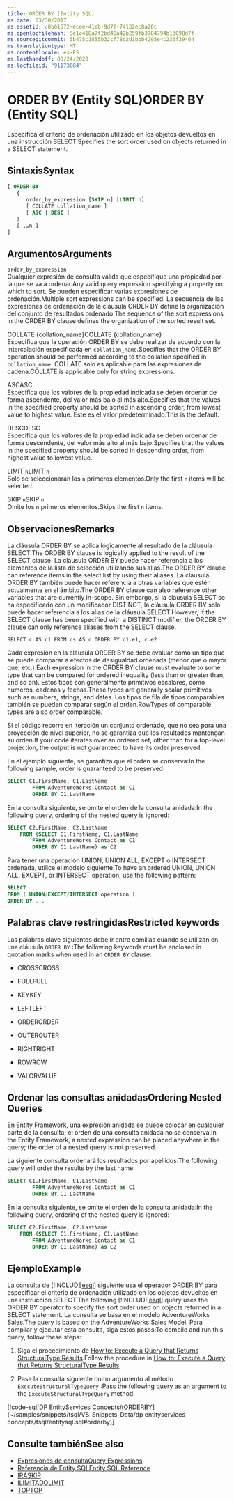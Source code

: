 ```yaml
---
title: ORDER BY (Entity SQL)
ms.date: 03/30/2017
ms.assetid: c0b61572-ecee-41eb-9d7f-74132ec8a26c
ms.openlocfilehash: 5e1c418a7f2bd40a42b259fb3784794b13098d7f
ms.sourcegitcommit: 5b475c1855b32cf78d2d1bbb4295e4c236f39464
ms.translationtype: MT
ms.contentlocale: es-ES
ms.lasthandoff: 09/24/2020
ms.locfileid: "91173684"
---
```

# <a name="order-by-entity-sql"></a><span data-ttu-id="2bcb4-102">ORDER BY (Entity SQL)</span><span class="sxs-lookup"><span data-stu-id="2bcb4-102">ORDER BY (Entity SQL)</span></span>

<span data-ttu-id="2bcb4-103">Especifica el criterio de ordenación utilizado en los objetos devueltos en una instrucción SELECT.</span><span class="sxs-lookup"><span data-stu-id="2bcb4-103">Specifies the sort order used on objects returned in a SELECT statement.</span></span>  
  
## <a name="syntax"></a><span data-ttu-id="2bcb4-104">Sintaxis</span><span class="sxs-lookup"><span data-stu-id="2bcb4-104">Syntax</span></span>  
  
```sql  
[ ORDER BY
   {  
      order_by_expression [SKIP n] [LIMIT n]  
      [ COLLATE collation_name ]  
      [ ASC | DESC ]  
   }  
   [ ,…n ]
]  
```  
  
## <a name="arguments"></a><span data-ttu-id="2bcb4-105">Argumentos</span><span class="sxs-lookup"><span data-stu-id="2bcb4-105">Arguments</span></span>  

 `order_by_expression`  
 <span data-ttu-id="2bcb4-106">Cualquier expresión de consulta válida que especifique una propiedad por la que se va a ordenar.</span><span class="sxs-lookup"><span data-stu-id="2bcb4-106">Any valid query expression specifying a property on which to sort.</span></span> <span data-ttu-id="2bcb4-107">Se pueden especificar varias expresiones de ordenación.</span><span class="sxs-lookup"><span data-stu-id="2bcb4-107">Multiple sort expressions can be specified.</span></span> <span data-ttu-id="2bcb4-108">La secuencia de las expresiones de ordenación de la cláusula ORDER BY define la organización del conjunto de resultados ordenado.</span><span class="sxs-lookup"><span data-stu-id="2bcb4-108">The sequence of the sort expressions in the ORDER BY clause defines the organization of the sorted result set.</span></span>  
  
 <span data-ttu-id="2bcb4-109">COLLATE {collation_name}</span><span class="sxs-lookup"><span data-stu-id="2bcb4-109">COLLATE {collation_name}</span></span>  
 <span data-ttu-id="2bcb4-110">Especifica que la operación ORDER BY se debe realizar de acuerdo con la intercalación especificada en `collation_name`.</span><span class="sxs-lookup"><span data-stu-id="2bcb4-110">Specifies that the ORDER BY operation should be performed according to the collation specified in `collation_name`.</span></span> <span data-ttu-id="2bcb4-111">COLLATE solo es aplicable para las expresiones de cadena.</span><span class="sxs-lookup"><span data-stu-id="2bcb4-111">COLLATE is applicable only for string expressions.</span></span>  
  
 <span data-ttu-id="2bcb4-112">ASC</span><span class="sxs-lookup"><span data-stu-id="2bcb4-112">ASC</span></span>  
 <span data-ttu-id="2bcb4-113">Especifica que los valores de la propiedad indicada se deben ordenar de forma ascendente, del valor más bajo al más alto.</span><span class="sxs-lookup"><span data-stu-id="2bcb4-113">Specifies that the values in the specified property should be sorted in ascending order, from lowest value to highest value.</span></span> <span data-ttu-id="2bcb4-114">Este es el valor predeterminado.</span><span class="sxs-lookup"><span data-stu-id="2bcb4-114">This is the default.</span></span>  
  
 <span data-ttu-id="2bcb4-115">DESC</span><span class="sxs-lookup"><span data-stu-id="2bcb4-115">DESC</span></span>  
 <span data-ttu-id="2bcb4-116">Especifica que los valores de la propiedad indicada se deben ordenar de forma descendente, del valor más alto al más bajo.</span><span class="sxs-lookup"><span data-stu-id="2bcb4-116">Specifies that the values in the specified property should be sorted in descending order, from highest value to lowest value.</span></span>  
  
 <span data-ttu-id="2bcb4-117">LIMIT `n`</span><span class="sxs-lookup"><span data-stu-id="2bcb4-117">LIMIT `n`</span></span>  
 <span data-ttu-id="2bcb4-118">Solo se seleccionarán los `n` primeros elementos.</span><span class="sxs-lookup"><span data-stu-id="2bcb4-118">Only the first `n` items will be selected.</span></span>  
  
 <span data-ttu-id="2bcb4-119">SKIP `n`</span><span class="sxs-lookup"><span data-stu-id="2bcb4-119">SKIP `n`</span></span>  
 <span data-ttu-id="2bcb4-120">Omite los `n` primeros elementos.</span><span class="sxs-lookup"><span data-stu-id="2bcb4-120">Skips the first `n` items.</span></span>  
  
## <a name="remarks"></a><span data-ttu-id="2bcb4-121">Observaciones</span><span class="sxs-lookup"><span data-stu-id="2bcb4-121">Remarks</span></span>  

 <span data-ttu-id="2bcb4-122">La cláusula ORDER BY se aplica lógicamente al resultado de la cláusula SELECT.</span><span class="sxs-lookup"><span data-stu-id="2bcb4-122">The ORDER BY clause is logically applied to the result of the SELECT clause.</span></span> <span data-ttu-id="2bcb4-123">La cláusula ORDER BY puede hacer referencia a los elementos de la lista de selección utilizando sus alias.</span><span class="sxs-lookup"><span data-stu-id="2bcb4-123">The ORDER BY clause can reference items in the select list by using their aliases.</span></span> <span data-ttu-id="2bcb4-124">La cláusula ORDER BY también puede hacer referencia a otras variables que estén actualmente en el ámbito.</span><span class="sxs-lookup"><span data-stu-id="2bcb4-124">The ORDER BY clause can also reference other variables that are currently in-scope.</span></span> <span data-ttu-id="2bcb4-125">Sin embargo, si la cláusula SELECT se ha especificado con un modificador DISTINCT, la cláusula ORDER BY solo puede hacer referencia a los alias de la cláusula SELECT.</span><span class="sxs-lookup"><span data-stu-id="2bcb4-125">However, if the SELECT clause has been specified with a DISTINCT modifier, the ORDER BY clause can only reference aliases from the SELECT clause.</span></span>  
  
 `SELECT c AS c1 FROM cs AS c ORDER BY c1.e1, c.e2`  
  
 <span data-ttu-id="2bcb4-126">Cada expresión en la cláusula ORDER BY se debe evaluar como un tipo que se puede comparar a efectos de desigualdad ordenada (menor que o mayor que, etc.).</span><span class="sxs-lookup"><span data-stu-id="2bcb4-126">Each expression in the ORDER BY clause must evaluate to some type that can be compared for ordered inequality (less than or greater than, and so on).</span></span> <span data-ttu-id="2bcb4-127">Estos tipos son generalmente primitivos escalares, como números, cadenas y fechas.</span><span class="sxs-lookup"><span data-stu-id="2bcb4-127">These types are generally scalar primitives such as numbers, strings, and dates.</span></span> <span data-ttu-id="2bcb4-128">Los tipos de fila de tipos comparables también se pueden comparar según el orden.</span><span class="sxs-lookup"><span data-stu-id="2bcb4-128">RowTypes of comparable types are also order comparable.</span></span>  
  
 <span data-ttu-id="2bcb4-129">Si el código recorre en iteración un conjunto ordenado, que no sea para una proyección de nivel superior, no se garantiza que los resultados mantengan su orden.</span><span class="sxs-lookup"><span data-stu-id="2bcb4-129">If your code iterates over an ordered set, other than for a top-level projection, the output is not guaranteed to have its order preserved.</span></span>  

<span data-ttu-id="2bcb4-130">En el ejemplo siguiente, se garantiza que el orden se conserva:</span><span class="sxs-lookup"><span data-stu-id="2bcb4-130">In the following sample, order is guaranteed to be preserved:</span></span>

```sql  
SELECT C1.FirstName, C1.LastName  
        FROM AdventureWorks.Contact as C1  
        ORDER BY C1.LastName  
```  

<span data-ttu-id="2bcb4-131">En la consulta siguiente, se omite el orden de la consulta anidada:</span><span class="sxs-lookup"><span data-stu-id="2bcb4-131">In the following query, ordering of the nested query is ignored:</span></span>  

```sql  
SELECT C2.FirstName, C2.LastName  
    FROM (SELECT C1.FirstName, C1.LastName  
        FROM AdventureWorks.Contact as C1  
        ORDER BY C1.LastName) as C2  
```  
  
 <span data-ttu-id="2bcb4-132">Para tener una operación UNION, UNION ALL, EXCEPT o INTERSECT ordenada, utilice el modelo siguiente:</span><span class="sxs-lookup"><span data-stu-id="2bcb4-132">To have an ordered UNION, UNION ALL, EXCEPT, or INTERSECT operation, use the following pattern:</span></span>  
  
```sql  
SELECT ...  
FROM ( UNION/EXCEPT/INTERSECT operation )  
ORDER BY ...  
```  
  
## <a name="restricted-keywords"></a><span data-ttu-id="2bcb4-133">Palabras clave restringidas</span><span class="sxs-lookup"><span data-stu-id="2bcb4-133">Restricted keywords</span></span>  

 <span data-ttu-id="2bcb4-134">Las palabras clave siguientes debe ir entre comillas cuando se utilizan en una cláusula `ORDER BY` :</span><span class="sxs-lookup"><span data-stu-id="2bcb4-134">The following keywords must be enclosed in quotation marks when used in an `ORDER BY` clause:</span></span>  
  
- <span data-ttu-id="2bcb4-135">CROSS</span><span class="sxs-lookup"><span data-stu-id="2bcb4-135">CROSS</span></span>  
  
- <span data-ttu-id="2bcb4-136">FULL</span><span class="sxs-lookup"><span data-stu-id="2bcb4-136">FULL</span></span>  
  
- <span data-ttu-id="2bcb4-137">KEY</span><span class="sxs-lookup"><span data-stu-id="2bcb4-137">KEY</span></span>  
  
- <span data-ttu-id="2bcb4-138">LEFT</span><span class="sxs-lookup"><span data-stu-id="2bcb4-138">LEFT</span></span>  
  
- <span data-ttu-id="2bcb4-139">ORDER</span><span class="sxs-lookup"><span data-stu-id="2bcb4-139">ORDER</span></span>  
  
- <span data-ttu-id="2bcb4-140">OUTER</span><span class="sxs-lookup"><span data-stu-id="2bcb4-140">OUTER</span></span>  
  
- <span data-ttu-id="2bcb4-141">RIGHT</span><span class="sxs-lookup"><span data-stu-id="2bcb4-141">RIGHT</span></span>  
  
- <span data-ttu-id="2bcb4-142">ROW</span><span class="sxs-lookup"><span data-stu-id="2bcb4-142">ROW</span></span>  
  
- <span data-ttu-id="2bcb4-143">VALOR</span><span class="sxs-lookup"><span data-stu-id="2bcb4-143">VALUE</span></span>  
  
## <a name="ordering-nested-queries"></a><span data-ttu-id="2bcb4-144">Ordenar las consultas anidadas</span><span class="sxs-lookup"><span data-stu-id="2bcb4-144">Ordering Nested Queries</span></span>  

 <span data-ttu-id="2bcb4-145">En Entity Framework, una expresión anidada se puede colocar en cualquier parte de la consulta; el orden de una consulta anidada no se conserva.</span><span class="sxs-lookup"><span data-stu-id="2bcb4-145">In the Entity Framework, a nested expression can be placed anywhere in the query; the order of a nested query is not preserved.</span></span>  

<span data-ttu-id="2bcb4-146">La siguiente consulta ordenará los resultados por apellidos:</span><span class="sxs-lookup"><span data-stu-id="2bcb4-146">The following query will order the results by the last name:</span></span>  

```sql  
SELECT C1.FirstName, C1.LastName  
        FROM AdventureWorks.Contact as C1  
        ORDER BY C1.LastName  
```  

<span data-ttu-id="2bcb4-147">En la consulta siguiente, se omite el orden de la consulta anidada:</span><span class="sxs-lookup"><span data-stu-id="2bcb4-147">In the following query, ordering of the nested query is ignored:</span></span>  

```sql  
SELECT C2.FirstName, C2.LastName  
    FROM (SELECT C1.FirstName, C1.LastName  
        FROM AdventureWorks.Contact as C1  
        ORDER BY C1.LastName) as C2  
```  
  
## <a name="example"></a><span data-ttu-id="2bcb4-148">Ejemplo</span><span class="sxs-lookup"><span data-stu-id="2bcb4-148">Example</span></span>  

 <span data-ttu-id="2bcb4-149">La consulta de [!INCLUDE[esql](../../../../../../includes/esql-md.md)] siguiente usa el operador ORDER BY para especificar el criterio de ordenación utilizado en los objetos devueltos en una instrucción SELECT.</span><span class="sxs-lookup"><span data-stu-id="2bcb4-149">The following [!INCLUDE[esql](../../../../../../includes/esql-md.md)] query uses the ORDER BY operator to specify the sort order used on objects returned in a SELECT statement.</span></span> <span data-ttu-id="2bcb4-150">La consulta se basa en el modelo AdventureWorks Sales.</span><span class="sxs-lookup"><span data-stu-id="2bcb4-150">The query is based on the AdventureWorks Sales Model.</span></span> <span data-ttu-id="2bcb4-151">Para compilar y ejecutar esta consulta, siga estos pasos:</span><span class="sxs-lookup"><span data-stu-id="2bcb4-151">To compile and run this query, follow these steps:</span></span>  
  
1. <span data-ttu-id="2bcb4-152">Siga el procedimiento de [How to: Execute a Query that Returns StructuralType Results](../how-to-execute-a-query-that-returns-structuraltype-results.md).</span><span class="sxs-lookup"><span data-stu-id="2bcb4-152">Follow the procedure in [How to: Execute a Query that Returns StructuralType Results](../how-to-execute-a-query-that-returns-structuraltype-results.md).</span></span>  
  
2. <span data-ttu-id="2bcb4-153">Pase la consulta siguiente como argumento al método `ExecuteStructuralTypeQuery` :</span><span class="sxs-lookup"><span data-stu-id="2bcb4-153">Pass the following query as an argument to the `ExecuteStructuralTypeQuery` method:</span></span>  
  
 [!code-sql[DP EntityServices Concepts#ORDERBY](~/samples/snippets/tsql/VS_Snippets_Data/dp entityservices concepts/tsql/entitysql.sql#orderby)]  
  
## <a name="see-also"></a><span data-ttu-id="2bcb4-154">Consulte también</span><span class="sxs-lookup"><span data-stu-id="2bcb4-154">See also</span></span>

- [<span data-ttu-id="2bcb4-155">Expresiones de consulta</span><span class="sxs-lookup"><span data-stu-id="2bcb4-155">Query Expressions</span></span>](query-expressions-entity-sql.md)
- [<span data-ttu-id="2bcb4-156">Referencia de Entity SQL</span><span class="sxs-lookup"><span data-stu-id="2bcb4-156">Entity SQL Reference</span></span>](entity-sql-reference.md)
- [<span data-ttu-id="2bcb4-157">IRÁ</span><span class="sxs-lookup"><span data-stu-id="2bcb4-157">SKIP</span></span>](skip-entity-sql.md)
- [<span data-ttu-id="2bcb4-158">ILIMITADO</span><span class="sxs-lookup"><span data-stu-id="2bcb4-158">LIMIT</span></span>](limit-entity-sql.md)
- [<span data-ttu-id="2bcb4-159">TOP</span><span class="sxs-lookup"><span data-stu-id="2bcb4-159">TOP</span></span>](top-entity-sql.md)
